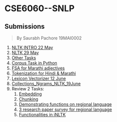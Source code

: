 # CSE6060--SNLP
## Submissions
> By Saurabh Pachore 19MAI0002
1. [NLTK INTRO 22 May](https://github.com/Saurabh-Vit-002/CSE6060--SNLP/blob/master/NLTK_INTRO_22May.ipynb)
2. [NLTK 29 May](https://github.com/Saurabh-Vit-002/CSE6060--SNLP/blob/master/NLTK_29MAY.ipynb)
3. [Other Tasks](https://github.com/Saurabh-Vit-002/CSE6060--SNLP/blob/master/Other%20Tasks.pdf)
4. [Corpus Task in Python](https://github.com/Saurabh-Vit-002/CSE6060--SNLP/blob/master/Corpus_HomeWork_19MAI0002.ipynb)
5. [FSA for Marathi adjectives](https://github.com/Saurabh-Vit-002/CSE6060--SNLP/blob/master/FSA%20marathi%20and%20Corpus%20Task%20by%20Saurabh%20Pachore%2019MAI0002.pdf)
6. [Tokenization for Hindi & Marathi](https://github.com/Saurabh-Vit-002/CSE6060--SNLP/blob/master/Tokenization_for_Hindi_Marathi.ipynb)
7. [Lexicon Vectorizer 12 June](https://github.com/Saurabh-Vit-002/CSE6060--SNLP/blob/master/Lexicon_Vectorizer_12June.ipynb)
8. [Collections_Ngrams_NLTK_19June](https://github.com/Saurabh-Vit-002/CSE6060--SNLP/blob/master/Collections_Ngrams_NLTK_19June.ipynb)
9. Review 2 Tasks:
   1) [Embedding]()
   2) [Chunking]()
   3) [Demonstrating functions on regional language]()
   4) [3 research paper survey for regional language]()
   5) [Functionalities in iNLTK]()
